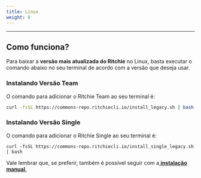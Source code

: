 ```yaml
---
title: Linux
weight: 8
---
```


---

## Como funciona? 

Para baixar a **versão mais atualizada do Ritchie** no Linux, basta executar o comando abaixo no seu terminal de acordo com a versão que deseja usar.  


### Instalando Versão Team 

O comando para adicionar o Ritchie Team ao seu terminal é: 

```bash
curl -fsSL https://commons-repo.ritchiecli.io/install_legacy.sh | bash
```

### Instalando Versão Single

O comando para adicionar o Ritchie Single ao seu terminal é:

```text
curl -fsSL https://commons-repo.ritchiecli.io/install_single_legacy.sh | bash
```

Vale lembrar que, se preferir, também é possível seguir com a[ **instalação manual**.](instalacao-manual)
